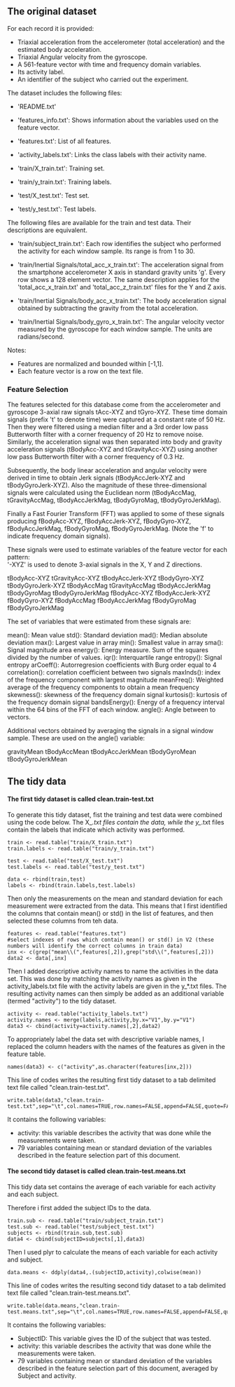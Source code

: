 ## The original dataset  

For each record it is provided:

- Triaxial acceleration from the accelerometer (total acceleration) and the estimated body acceleration.
- Triaxial Angular velocity from the gyroscope. 
- A 561-feature vector with time and frequency domain variables. 
- Its activity label. 
- An identifier of the subject who carried out the experiment.

The dataset includes the following files:

- 'README.txt'

- 'features_info.txt': Shows information about the variables used on the feature vector.

- 'features.txt': List of all features.

- 'activity_labels.txt': Links the class labels with their activity name.

- 'train/X_train.txt': Training set.

- 'train/y_train.txt': Training labels.

- 'test/X_test.txt': Test set.

- 'test/y_test.txt': Test labels.

The following files are available for the train and test data. Their descriptions are equivalent. 

- 'train/subject_train.txt': Each row identifies the subject who performed the activity for each window sample. Its range is from 1 to 30. 

- 'train/Inertial Signals/total_acc_x_train.txt': The acceleration signal from the smartphone accelerometer X axis in standard gravity units 'g'. Every row shows a 128 element vector. The same description applies for the 'total_acc_x_train.txt' and 'total_acc_z_train.txt' files for the Y and Z axis. 

- 'train/Inertial Signals/body_acc_x_train.txt': The body acceleration signal obtained by subtracting the gravity from the total acceleration. 

- 'train/Inertial Signals/body_gyro_x_train.txt': The angular velocity vector measured by the gyroscope for each window sample. The units are radians/second. 

Notes: 
- Features are normalized and bounded within [-1,1].
- Each feature vector is a row on the text file.

### Feature Selection 


The features selected for this database come from the accelerometer and gyroscope 3-axial raw signals tAcc-XYZ and tGyro-XYZ. These time domain signals (prefix 't' to denote time) were captured at a constant rate of 50 Hz. Then they were filtered using a median filter and a 3rd order low pass Butterworth filter with a corner frequency of 20 Hz to remove noise. Similarly, the acceleration signal was then separated into body and gravity acceleration signals (tBodyAcc-XYZ and tGravityAcc-XYZ) using another low pass Butterworth filter with a corner frequency of 0.3 Hz. 

Subsequently, the body linear acceleration and angular velocity were derived in time to obtain Jerk signals (tBodyAccJerk-XYZ and tBodyGyroJerk-XYZ). Also the magnitude of these three-dimensional signals were calculated using the Euclidean norm (tBodyAccMag, tGravityAccMag, tBodyAccJerkMag, tBodyGyroMag, tBodyGyroJerkMag). 

Finally a Fast Fourier Transform (FFT) was applied to some of these signals producing fBodyAcc-XYZ, fBodyAccJerk-XYZ, fBodyGyro-XYZ, fBodyAccJerkMag, fBodyGyroMag, fBodyGyroJerkMag. (Note the 'f' to indicate frequency domain signals). 

These signals were used to estimate variables of the feature vector for each pattern:  
'-XYZ' is used to denote 3-axial signals in the X, Y and Z directions.

tBodyAcc-XYZ
tGravityAcc-XYZ
tBodyAccJerk-XYZ
tBodyGyro-XYZ
tBodyGyroJerk-XYZ
tBodyAccMag
tGravityAccMag
tBodyAccJerkMag
tBodyGyroMag
tBodyGyroJerkMag
fBodyAcc-XYZ
fBodyAccJerk-XYZ
fBodyGyro-XYZ
fBodyAccMag
fBodyAccJerkMag
fBodyGyroMag
fBodyGyroJerkMag

The set of variables that were estimated from these signals are: 

mean(): Mean value
std(): Standard deviation
mad(): Median absolute deviation 
max(): Largest value in array
min(): Smallest value in array
sma(): Signal magnitude area
energy(): Energy measure. Sum of the squares divided by the number of values. 
iqr(): Interquartile range 
entropy(): Signal entropy
arCoeff(): Autorregresion coefficients with Burg order equal to 4
correlation(): correlation coefficient between two signals
maxInds(): index of the frequency component with largest magnitude
meanFreq(): Weighted average of the frequency components to obtain a mean frequency
skewness(): skewness of the frequency domain signal 
kurtosis(): kurtosis of the frequency domain signal 
bandsEnergy(): Energy of a frequency interval within the 64 bins of the FFT of each window.
angle(): Angle between to vectors.

Additional vectors obtained by averaging the signals in a signal window sample. These are used on the angle() variable:

gravityMean
tBodyAccMean
tBodyAccJerkMean
tBodyGyroMean
tBodyGyroJerkMean

## The tidy data

#### The first tidy dataset is called clean.train-test.txt

To generate this tidy dataset, fist the training and test data were combined using the code below. 
The X_*.txt files contain the data, while the y_*.txt files contain the labels that indicate which activity was performed.

```
train <- read.table("train/X_train.txt")
train.labels <- read.table("train/y_train.txt")

test <- read.table("test/X_test.txt")
test.labels <- read.table("test/y_test.txt")

data <- rbind(train,test)
labels <- rbind(train.labels,test.labels)
```

Then only the measurements on the mean and standard deviation for each measurement were extracted from the data. This means that I first identified the columns that contain mean() or std() in the list of features, and then selected these columns from teh data. 

```
features <- read.table("features.txt")
#select indexes of rows which contain mean() or std() in V2 (these numbers will identify the correct columns in train data)
inx <- c(grep("mean\\(",features[,2]),grep("std\\(",features[,2]))
data2 <- data[,inx]
```

Then I added descriptive activity names to name the activities in the data set. This was done by matching the activity names as given in the activity_labels.txt file with the activity labels are given in the y_*.txt files.
The resulting activity names can then simply be added as an additional variable (termed "activity") to the tidy dataset.

```
activity <- read.table("activity_labels.txt")
activity.names <- merge(labels,activity,by.x="V1",by.y="V1")
data3 <- cbind(activity=activity.names[,2],data2)
```

To appropriately label the data set with descriptive variable names, I replaced the column headers with the names of the features as given in the feature table. 

```
names(data3) <- c("activity",as.character(features[inx,2]))
```

This line of codes writes the resulting first tidy dataset to a tab delimited text file called "clean.train-test.txt".

```
write.table(data3,"clean.train-test.txt",sep="\t",col.names=TRUE,row.names=FALSE,append=FALSE,quote=FALSE)
```

It contains the following variables:
- activity: this variable describes the activity that was done while the measurements were taken. 
- 79 variables containing mean or standard deviation of the variables described in the feature selection part of this document. 

#### The second tidy dataset is called clean.train-test.means.txt

This tidy data set contains the average of each variable for each activity and each subject.

Therefore i first added the subject IDs to the data.

```
train.sub <- read.table("train/subject_train.txt")
test.sub <- read.table("test/subject_test.txt")
subjects <- rbind(train.sub,test.sub)
data4 <- cbind(subjectID=subjects[,1],data3)
```

Then I used plyr to calculate the means of each variable for each activity and subject.

```
data.means <- ddply(data4,.(subjectID,activity),colwise(mean))
```

This line of codes writes the resulting second tidy dataset to a tab delimited text file called "clean.train-test.means.txt".

```
write.table(data.means,"clean.train-test.means.txt",sep="\t",col.names=TRUE,row.names=FALSE,append=FALSE,quote=FALSE)
```

It contains the following variables:
- SubjectID: This variable gives the ID of the subject that was tested.
- activity: this variable describes the activity that was done while the measurements were taken. 
- 79 variables containing mean or standard deviation of the variables described in the feature selection part of this document, averaged by Subject and activity. 

